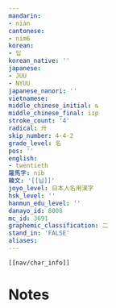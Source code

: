 ```yaml
---
mandarin:
- niàn
cantonese:
- nim6
korean:
- 입
korean_native: ''
japanese:
- JUU
- NYUU
japanese_nanori: ''
vietnamese:
middle_chinese_initial: ȵ
middle_chinese_final: iɪp
stroke_count: '4'
radical: 廾
skip_number: 4-4-2
grade_level: 名
pos: ''
english:
- twentieth
羅馬字: nib
韓文: '[[닙]]'
joyo_level: 日本人名用漢字
hsk_level: ''
hanmun_edu_level: ''
danayo_id: 8008
mc_id: 3691
graphemic_classification: 二
stand_in: 'FALSE'
aliases:
---
```

```meta-bind-embed
[[nav/char_info]]
```

# Notes
